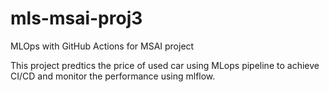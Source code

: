 # mls-msai-proj3
MLOps with GitHub Actions for MSAI project

This project predtics the price of used car using MLops pipeline to achieve CI/CD and monitor the performance using mlflow.
